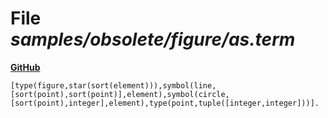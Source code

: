 # File _samples/obsolete/figure/as.term_
**[GitHub](https://github.com/softlang/yas/blob/master/samples/obsolete/figure/as.term)**
```
[type(figure,star(sort(element))),symbol(line,[sort(point),sort(point)],element),symbol(circle,[sort(point),integer],element),type(point,tuple([integer,integer]))].
```
